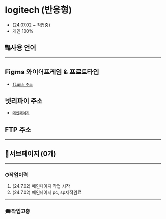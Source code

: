 # logitech (반응형)

* (24.07.02 ~ 작업중)
* 개인 100%
## 🔠사용 언어

---
## Figma 와이어프레임 & 프로토타입
* [`figma 주소`](https://www.figma.com/design/TQ2dZRQrYzf7MjAp0DiGr9/logitech-%EB%A6%AC%EB%94%94%EC%9E%90%EC%9D%B8?node-id=0-1&t=dCjMtVrbruDb2aVB-1)
## 넷리파이 주소
* [`메인페이지`](http://ttunmill.dothome.co.kr/logitech/index.html)
## FTP 주소

---
## 🔗서브페이지 (0개)

---
### ⏱작업이력
1. (24.7.02) 메인페이지 작업 시작
2. (24.7.02) 메인페이지 pc, sp제작완료

---
### 🗯작업고충

